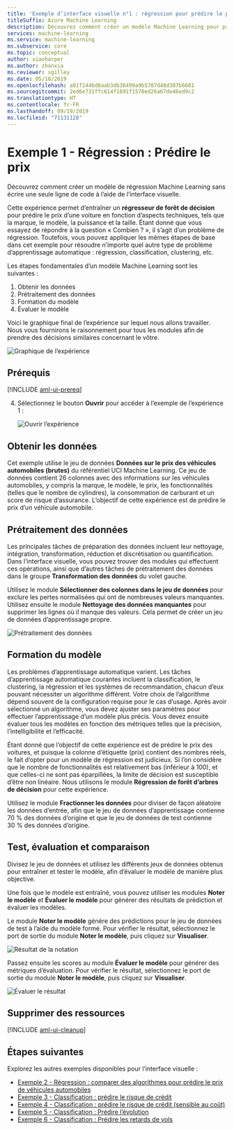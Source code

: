 ```yaml
---
title: 'Exemple d’interface visuelle n°1 : régression pour prédire le prix'
titleSuffix: Azure Machine Learning
description: Découvrez comment créer un modèle Machine Learning pour prédire le prix d’un véhicule automobile sans écrire une seule ligne de code.
services: machine-learning
ms.service: machine-learning
ms.subservice: core
ms.topic: conceptual
author: xiaoharper
ms.author: zhanxia
ms.reviewer: sgilley
ms.date: 05/10/2019
ms.openlocfilehash: a91f1446d8aab3db36499a9b5707d48d387b6081
ms.sourcegitcommit: 2ed6e731ffc614f1691f1578ed26a67de46ed9c2
ms.translationtype: HT
ms.contentlocale: fr-FR
ms.lasthandoff: 09/19/2019
ms.locfileid: "71131128"
---
```

# <a name="sample-1---regression-predict-price"></a>Exemple 1 - Régression : Prédire le prix

Découvrez comment créer un modèle de régression Machine Learning sans écrire une seule ligne de code à l’aide de l’interface visuelle.

Cette expérience permet d’entraîner un **régresseur de forêt de décision** pour prédire le prix d’une voiture en fonction d’aspects techniques, tels que la marque, le modèle, la puissance et la taille. Étant donné que vous essayez de répondre à la question « Combien ? », il s’agit d’un problème de régression. Toutefois, vous pouvez appliquer les mêmes étapes de base dans cet exemple pour résoudre n’importe quel autre type de problème d’apprentissage automatique : régression, classification, clustering, etc.

Les étapes fondamentales d’un modèle Machine Learning sont les suivantes :

1. Obtenir les données
1. Prétraitement des données
1. Formation du modèle
1. Évaluer le modèle

Voici le graphique final de l’expérience sur lequel nous allons travailler. Nous vous fournirons le raisonnement pour tous les modules afin de prendre des décisions similaires concernant le vôtre.

![Graphique de l’expérience](media/how-to-ui-sample-regression-predict-automobile-price-basic/overall-graph.png)

## <a name="prerequisites"></a>Prérequis

[!INCLUDE [aml-ui-prereq](../../../includes/aml-ui-prereq.md)]

4. Sélectionnez le bouton **Ouvrir** pour accéder à l’exemple de l’expérience 1 :

    ![Ouvrir l’expérience](media/how-to-ui-sample-regression-predict-automobile-price-basic/open-sample1.png)

## <a name="get-the-data"></a>Obtenir les données

Cet exemple utilise le jeu de données **Données sur le prix des véhicules automobiles (brutes)** du référentiel UCI Machine Learning. Ce jeu de données contient 26 colonnes avec des informations sur les véhicules automobiles, y compris la marque, le modèle, le prix, les fonctionnalités (telles que le nombre de cylindres), la consommation de carburant et un score de risque d’assurance. L’objectif de cette expérience est de prédire le prix d’un véhicule automobile.

## <a name="pre-process-the-data"></a>Prétraitement des données

Les principales tâches de préparation des données incluent leur nettoyage, intégration, transformation, réduction et discrétisation ou quantification. Dans l’interface visuelle, vous pouvez trouver des modules qui effectuent ces opérations, ainsi que d’autres tâches de prétraitement des données dans le groupe **Transformation des données** du volet gauche.

Utilisez le module **Sélectionner des colonnes dans le jeu de données** pour exclure les pertes normalisées qui ont de nombreuses valeurs manquantes. Utilisez ensuite le module **Nettoyage des données manquantes** pour supprimer les lignes où il manque des valeurs. Cela permet de créer un jeu de données d’apprentissage propre.

![Prétraitement des données](./media/how-to-ui-sample-regression-predict-automobile-price-basic/data-processing.png)

## <a name="train-the-model"></a>Formation du modèle

Les problèmes d’apprentissage automatique varient. Les tâches d’apprentissage automatique courantes incluent la classification, le clustering, la régression et les systèmes de recommandation, chacun d’eux pouvant nécessiter un algorithme différent. Votre choix de l’algorithme dépend souvent de la configuration requise pour le cas d’usage. Après avoir sélectionné un algorithme, vous devez ajuster ses paramètres pour effectuer l’apprentissage d’un modèle plus précis. Vous devez ensuite évaluer tous les modèles en fonction des métriques telles que la précision, l’intelligibilité et l’efficacité.

Étant donné que l’objectif de cette expérience est de prédire le prix des voitures, et puisque la colonne d’étiquette (prix) contient des nombres réels, le fait d’opter pour un modèle de régression est judicieux. Si l’on considère que le nombre de fonctionnalités est relativement bas (inférieur à 100), et que celles-ci ne sont pas éparpillées, la limite de décision est susceptible d’être non linéaire. Nous utilisons le module **Régression de forêt d’arbres de décision** pour cette expérience.

Utilisez le module **Fractionner les données** pour diviser de façon aléatoire les données d’entrée, afin que le jeu de données d’apprentissage contienne 70 % des données d’origine et que le jeu de données de test contienne 30 % des données d’origine.

## <a name="test-evaluate-and-compare"></a>Test, évaluation et comparaison

Divisez le jeu de données et utilisez les différents jeux de données obtenus pour entraîner et tester le modèle, afin d’évaluer le modèle de manière plus objective.

Une fois que le modèle est entraîné, vous pouvez utiliser les modules **Noter le modèle** et **Évaluer le modèle** pour générer des résultats de prédiction et évaluer les modèles.

Le module **Noter le modèle** génère des prédictions pour le jeu de données de test à l’aide du modèle formé. Pour vérifier le résultat, sélectionnez le port de sortie du module **Noter le modèle**, puis cliquez sur **Visualiser**.

![Résultat de la notation](./media/how-to-ui-sample-regression-predict-automobile-price-basic/score-result.png)

Passez ensuite les scores au module **Évaluer le modèle** pour générer des métriques d’évaluation. Pour vérifier le résultat, sélectionnez le port de sortie du module **Noter le modèle**, puis cliquez sur **Visualiser**.

![Évaluer le résultat](./media/how-to-ui-sample-regression-predict-automobile-price-basic/evaluate-result.png)

## <a name="clean-up-resources"></a>Supprimer des ressources

[!INCLUDE [aml-ui-cleanup](../../../includes/aml-ui-cleanup.md)]

## <a name="next-steps"></a>Étapes suivantes

Explorez les autres exemples disponibles pour l’interface visuelle :

- [Exemple 2 - Régression : comparer des algorithmes pour prédire le prix de véhicules automobiles](how-to-ui-sample-regression-predict-automobile-price-compare-algorithms.md)
- [Exemple 3 - Classification : prédire le risque de crédit](how-to-ui-sample-classification-predict-credit-risk-basic.md)
- [Exemple 4 - Classification : prédire le risque de crédit (sensible au coût)](how-to-ui-sample-classification-predict-credit-risk-cost-sensitive.md)
- [Exemple 5 - Classification : Prédire l’évolution](how-to-ui-sample-classification-predict-churn.md)
- [Exemple 6 - Classification : Prédire les retards de vols](how-to-ui-sample-classification-predict-flight-delay.md)
